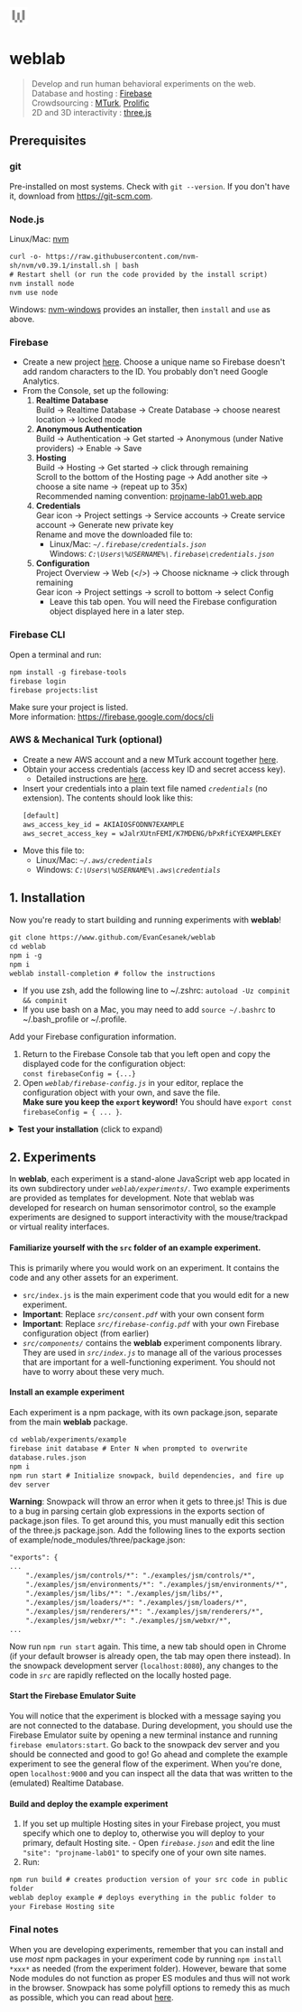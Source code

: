 ![weblab logo](/docs/favicon.png)
# weblab
> Develop and run human behavioral experiments on the web.  
Database and hosting : [Firebase](https://firebase.google.com)  
Crowdsourcing : [MTurk](https://www.mturk.com), [Prolific](https://www.prolific.co)  
2D and 3D interactivity : [three.js](https://threejs.org)

## Prerequisites

### git
Pre-installed on most systems. Check with `git --version`. If you don't have it, download from https://git-scm.com.

### Node.js
Linux/Mac: [nvm](https://github.com/nvm-sh/nvm)
  ```shell
  curl -o- https://raw.githubusercontent.com/nvm-sh/nvm/v0.39.1/install.sh | bash
  # Restart shell (or run the code provided by the install script)
  nvm install node
  nvm use node
  ```
  
Windows: [nvm-windows](https://github.com/coreybutler/nvm-windows) provides an installer, then `install` and `use` as above.

### Firebase
  - Create a new project [here](https://console.firebase.google.com/). Choose a unique name so Firebase doesn't add random characters to the ID. You probably don't need Google Analytics.  
  - From the Console, set up the following:
    1. **Realtime Database**  
      Build → Realtime Database → Create Database → choose nearest location → locked mode
    2. **Anonymous Authentication**  
      Build → Authentication → Get started → Anonymous (under Native providers) → Enable → Save
    3. **Hosting**  
      Build → Hosting → Get started → click through remaining  
      Scroll to the bottom of the Hosting page → Add another site → choose a site name → (repeat up to 35x)  
      Recommended naming convention: <a href="_">projname-lab01.web.app</a>
    4. **Credentials**  
      Gear icon → Project settings → Service accounts → Create service account → Generate new private key  
      Rename and move the downloaded file to:
        - Linux/Mac: *`~/.firebase/credentials.json`*  
          Windows: *`C:\Users\%USERNAME%\.firebase\credentials.json`*
    5. **Configuration**  
      Project Overview → Web (</>) → Choose nickname → click through remaining  
      Gear icon → Project settings → scroll to bottom → select Config
        - Leave this tab open. You will need the Firebase configuration object displayed here in a later step.

### Firebase CLI
Open a terminal and run:
```shell
npm install -g firebase-tools
firebase login
firebase projects:list
```
Make sure your project is listed.  
More information: https://firebase.google.com/docs/cli

### AWS & Mechanical Turk (optional)
- Create a new AWS account and a new MTurk account together [here](https://portal.aws.amazon.com/billing/signup?client=mturk).  
- Obtain your access credentials (access key ID and secret access key).
  - Detailed instructions are [here](https://docs.aws.amazon.com/sdk-for-javascript/v3/developer-guide/getting-your-credentials.html).  
- Insert your credentials into a plain text file named *`credentials`* (no extension).  The contents should look like this:
  ```shell
  [default]
  aws_access_key_id = AKIAIOSFODNN7EXAMPLE
  aws_secret_access_key = wJalrXUtnFEMI/K7MDENG/bPxRfiCYEXAMPLEKEY
  ```
- Move this file to:
  - Linux/Mac: *`~/.aws/credentials`*
  - Windows: *`C:\Users\%USERNAME%\.aws\credentials`*

## 1. Installation
Now you're ready to start building and running experiments with **weblab**!
```shell
git clone https://www.github.com/EvanCesanek/weblab
cd weblab
npm i -g
npm i
weblab install-completion # follow the instructions
```
  - If you use zsh, add the following line to ~/.zshrc: `autoload -Uz compinit && compinit`  
  - If you use bash on a Mac, you may need to add `source ~/.bashrc` to ~/.bash_profile or ~/.profile.

Add your Firebase configuration information.
  1. Return to the Firebase Console tab that you left open and copy the displayed code for the configuration object:  
    `const firebaseConfig = {...}`
  2. Open *`weblab/firebase-config.js`* in your editor, replace the configuration object with your own, and save the file.  
    **Make sure you keep the `export` keyword!** You should have `export const firebaseConfig = { ... }`.

<details>
  <summary>
    <b>Test your installation</b> (click to expand)
  </summary>
  Create, submit, approve, and delete a Compensation HIT in the <a target="_blank" rel="noopener noreferrer" href="https://requester.mturk.com/developer/sandbox">MTurk Sandbox</a>. Compensation HITs are normally used to pay workers who tried but could not submit a HIT you posted for some reason (e.g., bug or timeout).
  <ol>
    <li> Sign in to <a target="_blank" rel="noopener noreferrer" href="https://workersandbox.mturk.com/workersandbox.mturk.com">workersandbox.mturk.com</a>. Copy your worker ID by clicking on it in the top-left.  </li> 
    <li> Open <i><code>weblab/experiments/compensation/mturk-config.mjs</code></i> in your preferred editor. In the <code>parameters</code> object, find the <code>workersToCompensate</code> field, which should contain an array of worker IDs. Paste in your worker ID to replace the existing ID and save this file.  </li> 
    <li> Run <code>weblab create-hit compensation -s</code>. The <code>-s</code> option is an abbreviation for <code>--sandbox</code>. Note that in this case it is actually redundant because <code>sandbox: true</code> in <i><code>mturk-config.mjs</code></i>. Remember that if you want to use the real MTurk Requester site, you must set <code>sandbox: false</code> in <i><code>mturk-config.mjs</code></i> and leave off the <code>-s</code> flag.</li> 
    <li> The console output of <code>weblab create-hit ...</code> includes a link that will take you to your created HIT. Follow it, accept the HIT, and click the Submit button.</li> 
    <li> Run <code>weblab list-hits compensation -s</code>. Again, the <code>-s</code> flag is needed whenever we want to deal with the Requester Sandbox site, unless it is hard-coded in <i><code>mturk-config.mjs</code></i>. The console output should display some information about your HIT. Copy the HIT ID, which is a string like <code>3YKP7CX6H6WHJ3HR4YTS5WC2HYXB72</code>.</li> 
    <li> Run <code>weblab review-hit &lt;HITID&gt; -s</code>, pasting in the HIT ID you copied to replace <code>&lt;HITID&gt;</code>. You will be prompted to approve or reject the submission. You can choose whichever you like! In general, it is best to approve all MTurk submissions unless you have a really good reason not to.</li> 
    <li> Since you are done with this HIT, you can now run <code>weblab delete-hit &lt;HITID&gt; -s</code> (again pasting in the copied HIT ID to replace &lt;HITID&gt;). This deletes the HIT. It is good practice to delete your HITs after you have reviewed all submissions and sent any bonuses to the participants.</li> 
  </ol>
</details>

## 2. Experiments
In **weblab**, each experiment is a stand-alone JavaScript web app located in its own subdirectory under *`weblab/experiments/`*. Two example experiments are provided as templates for development. Note that weblab was developed for research on human sensorimotor control, so the example experiments are designed to support interactivity with the mouse/trackpad or virtual reality interfaces.

#### Familiarize yourself with the `src` folder of an example experiment.
This is primarily where you would work on an experiment. It contains the code and any other assets for an experiment.
  - `src/index.js` is the main experiment code that you would edit for a new experiment.
  - **Important**: Replace *`src/consent.pdf`* with your own consent form
  - **Important**: Replace *`src/firebase-config.pdf`* with your own Firebase configuration object (from earlier)
  - *`src/components/`* contains the **weblab** experiment components library. They are used in *`src/index.js`* to manage all of the various processes that are important for a well-functioning experiment. You should not have to worry about these very much.

#### Install an example experiment
Each experiment is a npm package, with its own package.json, separate from the main **weblab** package.
  ```shell
  cd weblab/experiments/example
  firebase init database # Enter N when prompted to overwrite database.rules.json
  npm i
  npm run start # Initialize snowpack, build dependencies, and fire up dev server
  ```
  
**Warning**: Snowpack will throw an error when it gets to three.js! This is due to a bug in parsing certain glob expressions in the exports section of package.json files. To get around this, you must manually edit this section of the three.js package.json. Add the following lines to the exports section of example/node_modules/three/package.json: 
```
"exports": {
...
    "./examples/jsm/controls/*": "./examples/jsm/controls/*",
    "./examples/jsm/environments/*": "./examples/jsm/environments/*",
    "./examples/jsm/libs/*": "./examples/jsm/libs/*",
    "./examples/jsm/loaders/*": "./examples/jsm/loaders/*",
    "./examples/jsm/renderers/*": "./examples/jsm/renderers/*",
    "./examples/jsm/webxr/*": "./examples/jsm/webxr/*",
...
```

Now run `npm run start` again. This time, a new tab should open in Chrome (if your default browser is already open, the tab may open there instead). In the snowpack development server (`localhost:8080`), any changes to the code in *`src`* are rapidly reflected on the locally hosted page.

#### Start the Firebase Emulator Suite
You will notice that the experiment is blocked with a message saying you are not connected to the database. During development, you should use the Firebase Emulator suite by opening a new terminal instance and running `firebase emulators:start`. Go back to the snowpack dev server and you should be connected and good to go! Go ahead and complete the example experiment to see the general flow of the experiment. When you're done, open `localhost:9000` and you can inspect all the data that was written to the (emulated) Realtime Database.

#### Build and deploy the example experiment
  1. If you set up multiple Hosting sites in your Firebase project, you must specify which one to deploy to, otherwise you will deploy to your primary, default Hosting site.
    - Open *`firebase.json`* and edit the line `"site": "projname-lab01"` to specify one of your own site names.
  2. Run:
  ```shell
  npm run build # creates production version of your src code in public folder
  weblab deploy example # deploys everything in the public folder to your Firebase Hosting site
  ```

### Final notes
When you are developing experiments, remember that you can install and use *most* npm packages in your experiment code by running `npm install *xxx*` as needed (from the experiment folder). However, beware that some Node modules do not function as proper ES modules and thus will not work in the browser. Snowpack has some polyfill options to remedy this as much as possible, which you can read about [here](https://www.snowpack.dev/reference/configuration#packageoptionspolyfillnode).
